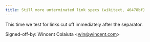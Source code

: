 ```yaml
---
title: Still more unterminated link specs (wikitext, 46478bf)
---
```


This time we test for links cut off immediately after the separator.

Signed-off-by: Wincent Colaiuta &lt;win@wincent.com&gt;
